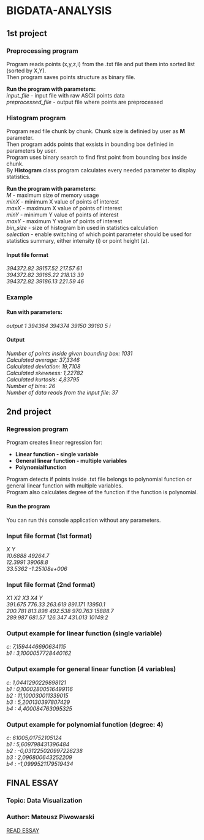 # BIGDATA-ANALYSIS

## 1st project
### Preprocessing program
Program reads points (x,y,z,i) from the .txt file and put them into sorted list (sorted by X,Y).<br> Then program saves points structure as binary file.

<b>Run the program with parameters:</b><br>
*input_file*   - input file with raw ASCII points data <br>
*preprocessed_file*  - output file where points are preprocessed

### Histogram program
Program read file chunk by chunk. Chunk size is definied by user as <b>M</b> parameter.<br> Then program adds points that exsists in bounding box definied in parameters by user.<br> Program uses binary search to find first point from bounding box inside chunk.<br> By <b>Histogram</b> class program calculates every needed parameter to display statistics.

<b>Run the program with parameters:</b><br>
 *M*                - maximum size of memory usage <br>
 *minX*              - minimum X value of points of interest<br>
 *maxX*              - maximum X value of points of interest<br>
 *minY*              - minimum Y value of points of interest<br>
 *maxY*              - maximum Y value of points of interest<br>
 *bin_size*          - size of histogram bin used in statistics calculation<br>
 *selection*         - enable switching of which point parameter should be used for statistics summary, either intensity (i) or point height (z).
 
 #### Input file format
 *394372.82 39157.52 217.57 61 <br>
394372.82 39165.22 218.13 39<br>
394372.82 39186.13 221.59 46*
### Example
 #### Run with parameters: 
 *output 1 394364 394374 39150 39160 5 i*
 #### Output
 *Number of points inside given bounding box: 1031<br>
Calculated average: 37,3346<br>
Calculated deviation: 19,7108<br>
Calculated skewness: 1,22782<br>
Calculated kurtosis: 4,83795<br>
Number of bins: 26<br>
Number of data reads from the input file: 37*

## 2nd project
### Regression program
Program creates linear regression for:
- **Linear function - single variable**<br>
- **General linear function - multiple variables**<br>
- **Polynomialfunction**<br>
<p>Program detects if points inside .txt file belongs to polynomial function or general linear function with multiple variables. <br>Program also calculates degree of the function if the function is polynomial.</p>

#### Run the program
You can run this console application without any parameters.
### Input file format (1st format)
*X Y<br>
10.6888 49264.7<br>
12.3991 39068.8<br>
33.5362 -1.25108e+006*
### Input file format (2nd format)
*X1 X2 X3 X4 Y<br>
391.675 776.33 263.619 891.171 13950.1<br>
200.781 813.898 492.538 970.763 15888.7<br>
289.987 681.57 126.347 431.013 10149.2*
### Output example for linear function (single variable)
*c: 7,1594446690634115<br>
b1 : 3,1000057728440162*
### Output example for general linear function (4 variables)
*c: 1,0441290229898121 <br>
b1 : 0,10002800516499116<br>
b2 : 11,100030011339015<br>
b3 : 5,200130397807429<br>
b4 : 4,400084763095325*
### Output example for polynomial function (degree: 4)
*c: 61005,01752105124<br>
b1 : 5,609798431396484<br>
b2 : -0,031225020997226238<br>
b3 : 2,096800643252209<br>
b4 : -1,0999521179519434*

## FINAL ESSAY
### Topic: Data Visualization
### Author: Mateusz Piwowarski

[READ ESSAY](https://render.githubusercontent.com/view/pdf?commit=3635dbdcf21b0f096bae1de4a145fbc7adca70b2&enc_url=68747470733a2f2f7261772e67697468756275736572636f6e74656e742e636f6d2f6d61747069776f776172736b692f424947444154412d414e414c595349532f333633356462646366323162306630393662616531646534613134356662633761646361373062322f4461746125323056697375616c697a6174696f6e2e706466&nwo=matpiwowarski%2FBIGDATA-ANALYSIS&path=Data+Visualization.pdf&repository_id=255307059&repository_type=Repository#6c5c210a-c145-4da6-be08-6382d8465c49)
